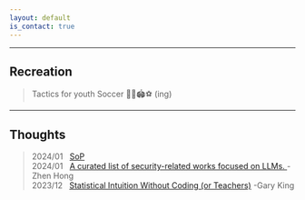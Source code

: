 ```yaml
---
layout: default
is_contact: true
---
```

---

## Recreation

> Tactics for youth Soccer
> 👦👧🏟️⚽️
>  (ing)
> 
>  

---

## Thoughts
> 2024/01 &nbsp; <a href="resources/SoP_PhD_HKBU_MIS.pdf"> SoP </a>  
> 2024/01 &nbsp; <a href="https://github.com/ydyjya/Awesome-LLM-Safety?tab=readme-ov-file#-scholars-"> A curated list of security-related works focused on 
LLMs. </a> -Zhen Hong
> <br> 
> 2023/12 &nbsp;  <a href="https://gking.harvard.edu/2k1">Statistical Intuition Without Coding (or Teachers)</a> -Gary King
> 
>  

